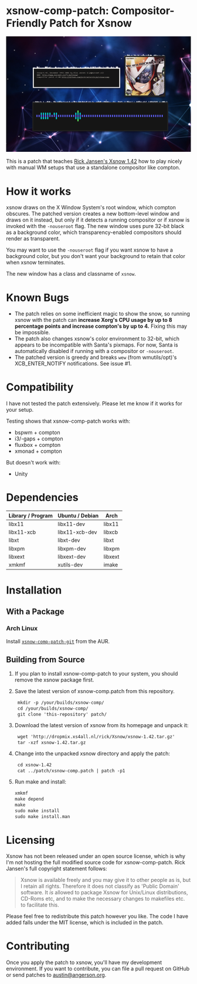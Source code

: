 xsnow-comp-patch: Compositor-Friendly Patch for Xsnow
=====================================================

![the patch in action](screenshot.png)

This is a patch that teaches [Rick Jansen's Xsnow 1.42][xsnow] how to play
nicely with manual WM setups that use a standalone compositor like compton.

[xsnow]:http://dropmix.xs4all.nl/rick/Xsnow/


How it works
============

xsnow draws on the X Window System's root window, which compton obscures.  The
patched version creates a new bottom-level window and draws on it instead, but
only if it detects a running compositor or if xsnow is invoked with the
`-nouseroot` flag. The new window uses pure 32-bit black as a background color,
which transparency-enabled compositors should render as transparent.

You may want to use the `-nouseroot` flag if you want xsnow to have
a background color, but you don't want your background to retain that color
when xsnow terminates.

The new window has a class and classname of `xsnow`.


Known Bugs
==========

- The patch relies on some inefficient magic to show the snow, so running xsnow
with the patch can **increase Xorg's CPU usage by up to 8 percentage points and
increase compton's by up to 4.** Fixing this may be impossible.
- The patch also changes xsnow's color environment to 32-bit, which appears to be
incompatible with Santa's pixmaps. For now, Santa is automatically disabled if
running with a compositor or `-nouseroot`.
- The patched version is greedy and breaks `wew` (from wmutils/opt)'s XCB_ENTER_NOTIFY
notifications. See issue #1.


Compatibility
=============

I have not tested the patch extensively. Please let me know if it works for
your setup.

Testing shows that xsnow-comp-patch works with:

- bspwm + compton
- i3/-gaps + compton
- fluxbox + compton
- xmonad + compton

But doesn't work with:

- Unity


Dependencies
============

Library / Program | Ubuntu / Debian |  Arch
----------------- | --------------- | -------
     libx11       |   libx11-dev    | libx11
   libx11-xcb     | libx11-xcb-dev  | libxcb
      libxt       |    libxt-dev    |  libxt
     libxpm       |   libxpm-dev    | libxpm
     libxext      |   libxext-dev   | libxext
      xmkmf       |   xutils-dev    |  imake


Installation
============

With a Package
--------------

### Arch Linux

Install [`xsnow-comp-patch-git`][aur] from the AUR.

[aur]:https://aur.archlinux.org/packages/xsnow-comp-patch-git/

Building from Source
--------------------

1. If you plan to install xsnow-comp-patch to your system, you should remove the
   xsnow package first.

2. Save the latest version of xsnow-comp.patch from this repository.

        mkdir -p /your/builds/xsnow-comp/
        cd /your/builds/xsnow-comp/
        git clone 'this-repository' patch/

3. Download the latest version of xsnow from its homepage and unpack it:

        wget 'http://dropmix.xs4all.nl/rick/Xsnow/xsnow-1.42.tar.gz'
        tar -xzf xsnow-1.42.tar.gz

4. Change into the unpacked xsnow directory and apply the patch:

        cd xsnow-1.42
        cat ../patch/xsnow-comp.patch | patch -p1

5.  Run make and install:

        xmkmf
        make depend
        make
        sudo make install
        sudo make install.man


Licensing
=========

Xsnow has not been released under an open source license, which is why I'm not
hosting the full modified source code for xsnow-comp-patch. Rick Jansen's full
copyright statement follows:


> Xsnow is available freely and you may give it to other people as is,
> but I retain all rights. Therefore it does not classify as 'Public
> Domain' software. It *is* allowed to package Xsnow for Unix/Linux 
> distributions, CD-Roms etc, and to make the necessary changes to
> makefiles etc. to facilitate this.

Please feel free to redistribute this patch however you like. The code I have
added falls under the MIT license, which is included in the patch.


Contributing
============

Once you apply the patch to xsnow, you'll have my development environment. If
you want to contribute, you can file a pull request on GitHub or send patches
to austin@angerson.org.
